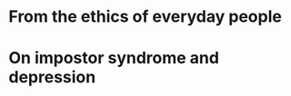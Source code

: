 [laputa]: http://en.wikipedia.org/wiki/Castle_in_the_Sky "Wikipedia: Laputa—Castle in the Sky"

# From the ethics of everyday people

[katrina-funding]: http://www.washingtonpost.com/wp-dyn/content/article/2005/09/08/AR2005090801081.html "Washington Post: Congress approves $51.8 Billion for Victims"
[malaria-funding]: http://www.impatientoptimists.org/Posts/2013/12/World-Malaria-Report "Impatient Optimists: World Makes Major Gains in Fight Against Malaria"
[malaria-death-toll]: http://www.telegraph.co.uk/health/healthnews/9058283/Malaria-death-toll-far-higher-than-previously-thought.html "Telegraph: Malaria death toll far higher than previously thought"
[semmelweis-conflict]: http://en.wikipedia.org/wiki/Ignaz_Semmelweis#Conflict_with_established_medical_opinions "Ignaz Semmelweis - Conflict with established medical opinions"
[reactance]: http://en.wikipedia.org/wiki/Reactance_(psychology) "Wikipedia: Reactance (psychology)"

# On impostor syndrome and depression

[impostor-syndrome]: https://en.wikipedia.org/wiki/Impostor_syndrome "Wikipedia: Impostor Syndrome"
[impostor-denise]: https://www.youtube.com/watch?v=zZg9rax-ky4 "Denise Paolucci: Overcoming Impostor Syndrome (YouTube)"
[BDNF]: https://en.wikipedia.org/wiki/BDNF "Wikipedia: Brain-derived neurotrophic factor"
